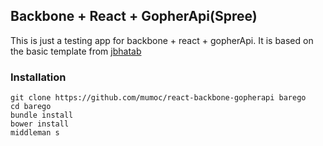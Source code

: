 ## Backbone + React + GopherApi(Spree)

This is just a testing app for backbone + react + gopherApi. It is based on the basic template from [jbhatab](https://github.com/jbhatab/middleman-backbone-react-template)

### Installation

```
git clone https://github.com/mumoc/react-backbone-gopherapi barego
cd barego
bundle install
bower install
middleman s
```

